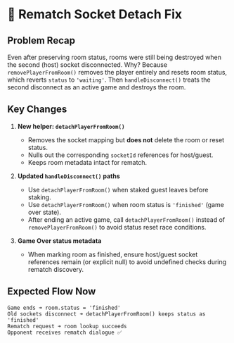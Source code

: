 # 🧵 Rematch Socket Detach Fix

## Problem Recap
Even after preserving room status, rooms were still being destroyed when the second (host) socket disconnected. Why? Because `removePlayerFromRoom()` removes the player entirely and resets room status, which reverts `status` to `'waiting'`. Then `handleDisconnect()` treats the second disconnect as an active game and destroys the room.

## Key Changes
1. **New helper: `detachPlayerFromRoom()`**
   - Removes the socket mapping but **does not** delete the room or reset status.
   - Nulls out the corresponding `socketId` references for host/guest.
   - Keeps room metadata intact for rematch.

2. **Updated `handleDisconnect()` paths**
   - Use `detachPlayerFromRoom()` when staked guest leaves before staking.
   - Use `detachPlayerFromRoom()` when room status is `'finished'` (game over state).
   - After ending an active game, call `detachPlayerFromRoom()` instead of `removePlayerFromRoom()` to avoid status reset race conditions.

3. **Game Over status metadata**
   - When marking room as finished, ensure host/guest socket references remain (or explicit null) to avoid undefined checks during rematch discovery.

## Expected Flow Now
```
Game ends ➜ room.status = 'finished'
Old sockets disconnect ➜ detachPlayerFromRoom() keeps status as 'finished'
Rematch request ➜ room lookup succeeds
Opponent receives rematch dialogue ✅
```

